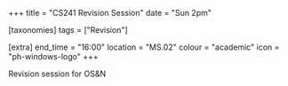 +++
title = "CS241 Revision Session"
date = "Sun 2pm"

[taxonomies]
tags = ["Revision"]

[extra]
end_time = "16:00"
location = "MS.02"
colour = "academic"
icon = "ph-windows-logo"
+++

Revision session for OS&N